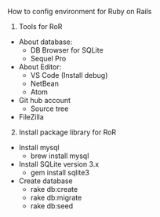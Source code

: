 How to config environment for Ruby on Rails

1) Tools for RoR
- About database:
    + DB Browser for SQLite
    + Sequel Pro
- About Editor:
    + VS Code (Install debug)
    + NetBean
    + Atom
- Git hub account
    + Source tree
- FileZilla

2) Install package library for RoR
- Install mysql
    + brew install mysql
- Install SQLite version 3.x
    + gem install sqlite3
- Create database
    + rake db:create
    + rake db:migrate
    + rake db:seed